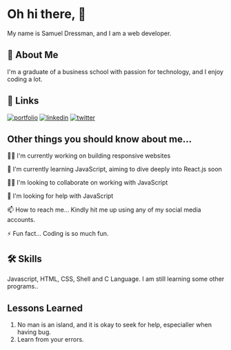 
# Oh hi there, 👋



My name is Samuel Dressman, and I am a web developer.

## 🚀 About Me
I'm a graduate of a business school with passion for technology, and I enjoy coding a lot.
## 🔗 Links
[![portfolio](https://img.shields.io/badge/my_portfolio-000?style=for-the-badge&logo=ko-fi&logoColor=white)](https://katherineoelsner.com/)
[![linkedin](https://img.shields.io/badge/linkedin-0A66C2?style=for-the-badge&logo=linkedin&logoColor=white)](https://www.linkedin.com/samuel-dressman)
[![twitter](https://img.shields.io/badge/twitter-1DA1F2?style=for-the-badge&logo=twitter&logoColor=white)](https://twitter.com/afcdressy)


## Other things you should know about me...
👩‍💻 I'm currently working on building responsive websites

🧠 I'm currently learning JavaScript, aiming to dive deeply into React.js soon

👯‍♀️ I'm looking to collaborate on working with JavaScript

🤔 I'm looking for help with JavaScript

📫 How to reach me... Kindly hit me up using any of my social media accounts.

⚡️ Fun fact... Coding is so much fun.


## 🛠 Skills
Javascript, HTML, CSS, Shell and C Language. I am still learning some other programs..


## Lessons Learned

1. No man is an island, and it is okay to seek for help, especialler when having bug.
2. Learn from your errors.
